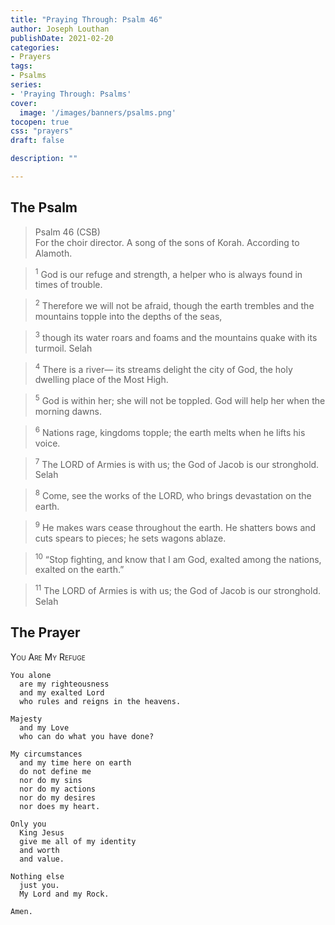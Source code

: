 ```yaml
---
title: "Praying Through: Psalm 46"
author: Joseph Louthan
publishDate: 2021-02-20
categories:
- Prayers
tags:
- Psalms
series:
- 'Praying Through: Psalms'
cover:
  image: '/images/banners/psalms.png'
tocopen: true
css: "prayers"
draft: false

description: ""

---
```

## The Psalm

>Psalm 46 (CSB)  
><sup></sup> For the choir director. A song of the sons of Korah. According to Alamoth. 

><sup>1</sup> God is our refuge and strength, a helper who is always found in times of trouble. 

><sup>2</sup> Therefore we will not be afraid, though the earth trembles and the mountains topple into the depths of the seas, 

><sup>3</sup> though its water roars and foams and the mountains quake with its turmoil. Selah 

><sup>4</sup> There is a river— its streams delight the city of God, the holy dwelling place of the Most High. 

><sup>5</sup> God is within her; she will not be toppled. God will help her when the morning dawns. 

><sup>6</sup> Nations rage, kingdoms topple; the earth melts when he lifts his voice. 

><sup>7</sup> The LORD of Armies is with us; the God of Jacob is our stronghold. Selah 

><sup>8</sup> Come, see the works of the LORD, who brings devastation on the earth. 

><sup>9</sup> He makes wars cease throughout the earth. He shatters bows and cuts spears to pieces; he sets wagons ablaze. 

><sup>10</sup> “Stop fighting, and know that I am God, exalted among the nations, exalted on the earth.” 

><sup>11</sup> The LORD of Armies is with us; the God of Jacob is our stronghold. Selah

## The Prayer

<div style="font-variant: small-caps;">
You Are My Refuge
</div>

```text
You alone
  are my righteousness
  and my exalted Lord
  who rules and reigns in the heavens.

Majesty
  and my Love
  who can do what you have done?

My circumstances
  and my time here on earth
  do not define me
  nor do my sins
  nor do my actions
  nor do my desires
  nor does my heart.

Only you
  King Jesus
  give me all of my identity
  and worth
  and value.

Nothing else
  just you.
  My Lord and my Rock.

Amen.
```
